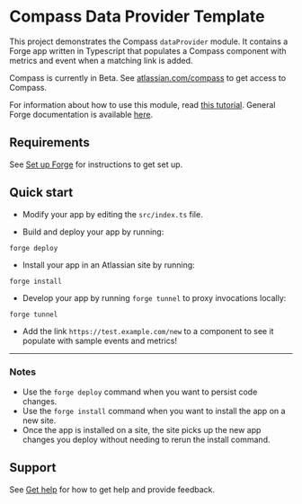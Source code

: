 # Compass Data Provider Template

This project demonstrates the Compass `dataProvider` module. It contains a Forge app written in Typescript that populates a Compass component with metrics and event when a matching link is added.

Compass is currently in Beta. See [atlassian.com/compass](https://www.atlassian.com/compass) to get access to Compass.

For information about how to use this module, read [this tutorial](https://go.atlassian.com/compass-data-provider). General Forge documentation is available [here](https://developer.atlassian.com/platform/forge).

## Requirements

See [Set up Forge](https://developer.atlassian.com/platform/forge/set-up-forge/) for instructions to get set up.

## Quick start

- Modify your app by editing the `src/index.ts` file.

- Build and deploy your app by running:
```
forge deploy
```

- Install your app in an Atlassian site by running:
```
forge install
```

- Develop your app by running `forge tunnel` to proxy invocations locally:
```
forge tunnel
```

- Add the link `https://test.example.com/new` to a component to see it populate with sample events and metrics!

---

### Notes
- Use the `forge deploy` command when you want to persist code changes.
- Use the `forge install` command when you want to install the app on a new site.
- Once the app is installed on a site, the site picks up the new app changes you deploy without needing to rerun the install command.

## Support

See [Get help](https://developer.atlassian.com/platform/forge/get-help/) for how to get help and provide feedback.
